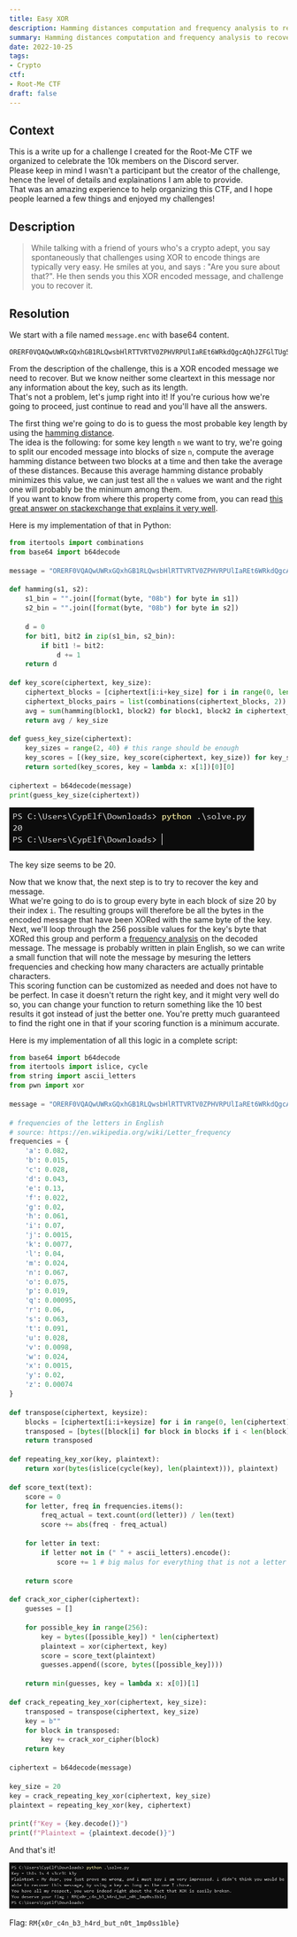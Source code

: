 ```yaml
---
title: Easy XOR
description: Hamming distances computation and frequency analysis to recover an unknown XOR encoded message
summary: Hamming distances computation and frequency analysis to recover an unknown XOR encoded message
date: 2022-10-25
tags:
- Crypto
ctf:
- Root-Me CTF
draft: false
---
```


## Context

This is a write up for a challenge I created for the Root-Me CTF we organized to celebrate the 10k members on the Discord server. \
Please keep in mind I wasn't a participant but the creator of the challenge, hence the level of details and explainations I am able to provide. \
That was an amazing experience to help organizing this CTF, and I hope people learned a few things and enjoyed my challenges!

## Description

> While talking with a friend of yours who's a crypto adept, you say spontaneously that challenges using XOR to encode things are typically very easy. He smiles at you, and says : "Are you sure about that?". He then sends you this XOR encoded message, and challenge you to recover it.

## Resolution

We start with a file named `message.enc` with base64 content.

```
ORERF0VQAQwUWRxGQxhGB1RLQwsbHlRTTVRTV0ZPHVRPUlIaREt6WRkdQgcAQhJZFGlTUg5SRRFSEhMQGRhDFlNCFkQaADoTBxtXGgcfEw0cAV8YAEgcVRRXHEYPFhMWRUtSGxgNEQdPEQFFV08FVhFSRxxJGBMUERtCEkdUXwBWWVNGEBtdEwAKExIRERESUxEfT1pHU1IQUkccRUtcFxFIeFNDWRxTUQ55agwHExxBHVZZFQRdU01IU1JRUwNWAAYfVFkERlkDDUMWAFgdRFFFFxMRG1QcVEtSGxsdRVNUWRYAUkEQR0MGWxVUS2s2JkhYAABUElNdTAoTAQBcH0UFHXMtB0RTRFQARUZWFhMaHUYGAA1fGBNIC1NyfAhYBFIsUFccbBYTNFtNBgxuEVVFLE4EVCwCDgIDB1NaURURFQ==
```

From the description of the challenge, this is a XOR encoded message we need to recover. But we know neither some cleartext in this message nor any information about the key, such as its length. \
That's not a problem, let's jump right into it! If you're curious how we're going to proceed, just continue to read and you'll have all the answers.

The first thing we're going to do is to guess the most probable key length by using the [hamming distance](https://en.wikipedia.org/wiki/Hamming_distance). \
The idea is the following: for some key length `n` we want to try, we're going to split our encoded message into blocks of size `n`, compute the average hamming distance between two blocks at a time and then take the average of these distances. Because this average hamming distance probably minimizes this value, we can just test all the `n` values we want and the right one will probably be the minimum among them. \
If you want to know from where this property come from, you can read [this great answer on stackexchange that explains it very well](https://crypto.stackexchange.com/a/8118).

Here is my implementation of that in Python:

```python
from itertools import combinations
from base64 import b64decode

message = "ORERF0VQAQwUWRxGQxhGB1RLQwsbHlRTTVRTV0ZPHVRPUlIaREt6WRkdQgcAQhJZFGlTUg5SRRFSEhMQGRhDFlNCFkQaADoTBxtXGgcfEw0cAV8YAEgcVRRXHEYPFhMWRUtSGxgNEQdPEQFFV08FVhFSRxxJGBMUERtCEkdUXwBWWVNGEBtdEwAKExIRERESUxEfT1pHU1IQUkccRUtcFxFIeFNDWRxTUQ55agwHExxBHVZZFQRdU01IU1JRUwNWAAYfVFkERlkDDUMWAFgdRFFFFxMRG1QcVEtSGxsdRVNUWRYAUkEQR0MGWxVUS2s2JkhYAABUElNdTAoTAQBcH0UFHXMtB0RTRFQARUZWFhMaHUYGAA1fGBNIC1NyfAhYBFIsUFccbBYTNFtNBgxuEVVFLE4EVCwCDgIDB1NaURURFQ=="

def hamming(s1, s2):
    s1_bin = "".join([format(byte, "08b") for byte in s1])
    s2_bin = "".join([format(byte, "08b") for byte in s2])

    d = 0
    for bit1, bit2 in zip(s1_bin, s2_bin):
        if bit1 != bit2:
            d += 1
    return d

def key_score(ciphertext, key_size):
    ciphertext_blocks = [ciphertext[i:i+key_size] for i in range(0, len(ciphertext), key_size)]
    ciphertext_blocks_pairs = list(combinations(ciphertext_blocks, 2))
    avg = sum(hamming(block1, block2) for block1, block2 in ciphertext_blocks_pairs) / len(ciphertext_blocks_pairs)
    return avg / key_size

def guess_key_size(ciphertext):
    key_sizes = range(2, 40) # this range should be enough 
    key_scores = [(key_size, key_score(ciphertext, key_size)) for key_size in key_sizes]
    return sorted(key_scores, key = lambda x: x[1])[0][0]

ciphertext = b64decode(message)
print(guess_key_size(ciphertext))
```

![](key_size.png)

The key size seems to be 20.

Now that we know that, the next step is to try to recover the key and message. \
What we're going to do is to group every byte in each block of size 20 by their index `i`. The resulting groups will therefore be all the bytes in the encoded message that have been XORed with the same byte of the key. \
Next, we'll loop through the 256 possible values for the key's byte that XORed this group and perform a [frequency analysis](https://en.wikipedia.org/wiki/Frequency_analysis) on the decoded message. The message is probably written in plain English, so we can write a small function that will note the message by mesuring the letters frequencies and checking how many characters are actually printable characters. \
This scoring function can be customized as needed and does not have to be perfect. In case it doesn't return the right key, and it might very well do so, you can change your function to return something like the 10 best results it got instead of just the better one. You're pretty much guaranteed to find the right one in that if your scoring function is a minimum accurate.

Here is my implementation of all this logic in a complete script:

```python
from base64 import b64decode
from itertools import islice, cycle
from string import ascii_letters
from pwn import xor

message = "ORERF0VQAQwUWRxGQxhGB1RLQwsbHlRTTVRTV0ZPHVRPUlIaREt6WRkdQgcAQhJZFGlTUg5SRRFSEhMQGRhDFlNCFkQaADoTBxtXGgcfEw0cAV8YAEgcVRRXHEYPFhMWRUtSGxgNEQdPEQFFV08FVhFSRxxJGBMUERtCEkdUXwBWWVNGEBtdEwAKExIRERESUxEfT1pHU1IQUkccRUtcFxFIeFNDWRxTUQ55agwHExxBHVZZFQRdU01IU1JRUwNWAAYfVFkERlkDDUMWAFgdRFFFFxMRG1QcVEtSGxsdRVNUWRYAUkEQR0MGWxVUS2s2JkhYAABUElNdTAoTAQBcH0UFHXMtB0RTRFQARUZWFhMaHUYGAA1fGBNIC1NyfAhYBFIsUFccbBYTNFtNBgxuEVVFLE4EVCwCDgIDB1NaURURFQ=="

# frequencies of the letters in English
# source: https://en.wikipedia.org/wiki/Letter_frequency
frequencies = {
    'a': 0.082,
    'b': 0.015,
    'c': 0.028,
    'd': 0.043,
    'e': 0.13,
    'f': 0.022,
    'g': 0.02,
    'h': 0.061,
    'i': 0.07,
    'j': 0.0015,
    'k': 0.0077,
    'l': 0.04,
    'm': 0.024,
    'n': 0.067,
    'o': 0.075,
    'p': 0.019,
    'q': 0.00095,
    'r': 0.06,
    's': 0.063,
    't': 0.091,
    'u': 0.028,
    'v': 0.0098,
    'w': 0.024,
    'x': 0.0015,
    'y': 0.02,
    'z': 0.00074
}

def transpose(ciphertext, keysize):
    blocks = [ciphertext[i:i+keysize] for i in range(0, len(ciphertext), keysize)]
    transposed = [bytes([block[i] for block in blocks if i < len(block)]) for i in range(keysize)] # transpose the blocks into other blocks of each nth bit of the blocks. this means each block will be all the character xored by once single byte of the key, so we can do statistics on the block to guess the right key byte that was the most probably used
    return transposed

def repeating_key_xor(key, plaintext):
    return xor(bytes(islice(cycle(key), len(plaintext))), plaintext)

def score_text(text):
    score = 0
    for letter, freq in frequencies.items():
        freq_actual = text.count(ord(letter)) / len(text)
        score += abs(freq - freq_actual)
    
    for letter in text:
        if letter not in (" " + ascii_letters).encode():
            score += 1 # big malus for everything that is not a letter or a space, because the text is probably containing almost only these characters

    return score

def crack_xor_cipher(ciphertext):
    guesses = []

    for possible_key in range(256):
        key = bytes([possible_key]) * len(ciphertext)
        plaintext = xor(ciphertext, key)
        score = score_text(plaintext)
        guesses.append((score, bytes([possible_key])))
    
    return min(guesses, key = lambda x: x[0])[1]

def crack_repeating_key_xor(ciphertext, key_size):
    transposed = transpose(ciphertext, key_size)
    key = b""
    for block in transposed:
        key += crack_xor_cipher(block)
    return key

ciphertext = b64decode(message)

key_size = 20
key = crack_repeating_key_xor(ciphertext, key_size)
plaintext = repeating_key_xor(key, ciphertext)

print(f"Key = {key.decode()}")
print(f"Plaintext = {plaintext.decode()}")
```

And that's it!

![](flag.png)

Flag: `RM{x0r_c4n_b3_h4rd_but_n0t_1mp0ss1ble}`